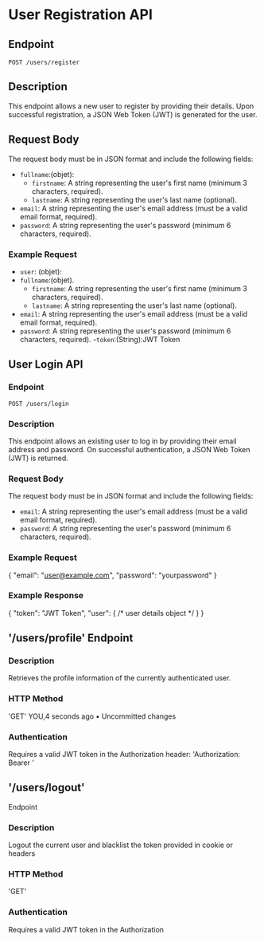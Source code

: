 # User Registration API

## Endpoint
`POST /users/register`

## Description
This endpoint allows a new user to register by providing their details. Upon successful registration, a JSON Web Token (JWT) is generated for the user.

## Request Body
The request body must be in JSON format and include the following fields:

- `fullname`:(objet):
  - `firstname`: A string representing the user's first name (minimum 3 characters, required).
  - `lastname`: A string representing the user's last name (optional).
- `email`: A string representing the user's email address (must be a valid email format, required).
- `password`: A string representing the user's password (minimum 6 characters, required).

### Example Request
- `user`: (objet):
- `fullname`:(objet).
  - `firstname`: A string representing the user's first name (minimum 3 characters, required).
  - `lastname`: A string representing the user's last name (optional).
- `email`: A string representing the user's email address (must be a valid email format, required).
- `password`: A string representing the user's password (minimum 6 characters, required).
-`token`:(String):JWT Token

## User Login API

### Endpoint
`POST /users/login`

### Description
This endpoint allows an existing user to log in by providing their email address and password. On successful authentication, a JSON Web Token (JWT) is returned.

### Request Body
The request body must be in JSON format and include the following fields:
- `email`: A string representing the user's email address (must be a valid email format, required).
- `password`: A string representing the user's password (minimum 6 characters, required).

### Example Request
{
  "email": "user@example.com",
  "password": "yourpassword"
}

### Example Response
{
  "token": "JWT Token",
  "user": { /* user details object */ }
}

## '/users/profile' Endpoint
### Description

Retrieves the profile information of the currently authenticated user.

### HTTP Method

'GET'    YOU,4 seconds ago • Uncommitted changes

### Authentication

Requires a valid JWT token in the Authorization header:
'Authorization: Bearer <token>'


## '/users/logout'
Endpoint
### Description

Logout the current user and blacklist the token provided in cookie or headers

### HTTP Method

'GET'

### Authentication

Requires a valid JWT token in the Authorization